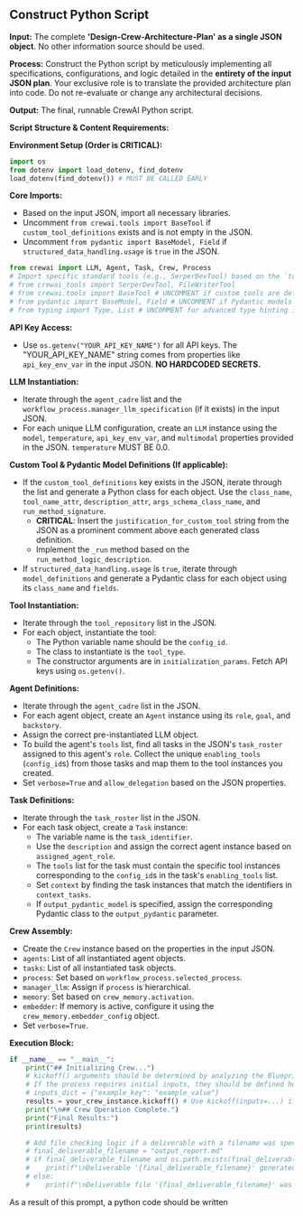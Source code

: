 ## Construct Python Script

**Input:** The complete **'Design-Crew-Architecture-Plan' as a single JSON object**. No other information source should be used.

**Process:** Construct the Python script by meticulously implementing all specifications, configurations, and logic detailed in the **entirety of the input JSON plan**. Your exclusive role is to translate the provided architecture plan into code. Do not re-evaluate or change any architectural decisions.

**Output:** The final, runnable CrewAI Python script.

**Script Structure & Content Requirements:**

**Environment Setup (Order is CRITICAL):**
```python
import os
from dotenv import load_dotenv, find_dotenv
load_dotenv(find_dotenv()) # MUST BE CALLED EARLY
```

**Core Imports:**
* Based on the input JSON, import all necessary libraries.
* Uncomment `from crewai.tools import BaseTool` if `custom_tool_definitions` exists and is not empty in the JSON.
* Uncomment `from pydantic import BaseModel, Field` if `structured_data_handling.usage` is `true` in the JSON.
```python
from crewai import LLM, Agent, Task, Crew, Process
# Import specific standard tools (e.g., SerperDevTool) based on the `tool_type` values in the JSON's `tool_repository`.
# from crewai_tools import SerperDevTool, FileWriterTool
# from crewai.tools import BaseTool # UNCOMMENT if custom tools are defined
# from pydantic import BaseModel, Field # UNCOMMENT if Pydantic models are defined
# from typing import Type, List # UNCOMMENT for advanced type hinting if needed
```

**API Key Access:**
* Use `os.getenv("YOUR_API_KEY_NAME")` for all API keys. The "YOUR_API_KEY_NAME" string comes from properties like `api_key_env_var` in the input JSON. **NO HARDCODED SECRETS.**

**LLM Instantiation:**
* Iterate through the `agent_cadre` list and the `workflow_process.manager_llm_specification` (if it exists) in the input JSON.
* For each unique LLM configuration, create an `LLM` instance using the `model`, `temperature`, `api_key_env_var`, and `multimodal` properties provided in the JSON. `temperature` MUST BE 0.0.

**Custom Tool & Pydantic Model Definitions (If applicable):**
* If the `custom_tool_definitions` key exists in the JSON, iterate through the list and generate a Python class for each object. Use the `class_name`, `tool_name_attr`, `description_attr`, `args_schema_class_name`, and `run_method_signature`.
    * **CRITICAL**: Insert the `justification_for_custom_tool` string from the JSON as a prominent comment above each generated class definition.
    * Implement the `_run` method based on the `run_method_logic_description`.
* If `structured_data_handling.usage` is `true`, iterate through `model_definitions` and generate a Pydantic class for each object using its `class_name` and `fields`.

**Tool Instantiation:**
* Iterate through the `tool_repository` list in the JSON.
* For each object, instantiate the tool:
    * The Python variable name should be the `config_id`.
    * The class to instantiate is the `tool_type`.
    * The constructor arguments are in `initialization_params`. Fetch API keys using `os.getenv()`.

**Agent Definitions:**
* Iterate through the `agent_cadre` list in the JSON.
* For each agent object, create an `Agent` instance using its `role`, `goal`, and `backstory`.
* Assign the correct pre-instantiated LLM object.
* To build the agent's `tools` list, find all tasks in the JSON's `task_roster` assigned to this agent's `role`. Collect the unique `enabling_tools` (`config_id`s) from those tasks and map them to the tool instances you created.
* Set `verbose=True` and `allow_delegation` based on the JSON properties.

**Task Definitions:**
* Iterate through the `task_roster` list in the JSON.
* For each task object, create a `Task` instance:
    * The variable name is the `task_identifier`.
    * Use the `description` and assign the correct agent instance based on `assigned_agent_role`.
    * The `tools` list for the task must contain the specific tool instances corresponding to the `config_id`s in the task's `enabling_tools` list.
    * Set `context` by finding the task instances that match the identifiers in `context_tasks`.
    * If `output_pydantic_model` is specified, assign the corresponding Pydantic class to the `output_pydantic` parameter.

**Crew Assembly:**
* Create the `Crew` instance based on the properties in the input JSON.
* `agents`: List of all instantiated agent objects.
* `tasks`: List of all instantiated task objects.
* `process`: Set based on `workflow_process.selected_process`.
* `manager_llm`: Assign if `process` is hierarchical.
* `memory`: Set based on `crew_memory.activation`.
* `embedder`: If memory is active, configure it using the `crew_memory.embedder_config` object.
* Set `verbose=True`.

**Execution Block:**
```python
if __name__ == "__main__":
    print("## Initializing Crew...")
    # kickoff() arguments should be determined by analyzing the Blueprint/Plan.
    # If the process requires initial inputs, they should be defined here.
    # inputs_dict = {"example_key": "example_value"}
    results = your_crew_instance.kickoff() # Use kickoff(inputs=...) if needed
    print("\n## Crew Operation Complete.")
    print("Final Results:")
    print(results)

    # Add file checking logic if a deliverable with a filename was specified in the plan's task roster.
    # final_deliverable_filename = "output_report.md"
    # if final_deliverable_filename and os.path.exists(final_deliverable_filename):
    #    print(f"\nDeliverable '{final_deliverable_filename}' generated successfully.")
    # else:
    #    print(f"\nDeliverable file '{final_deliverable_filename}' was expected but not found.")
```

As a result of this prompt, a python code should be written
